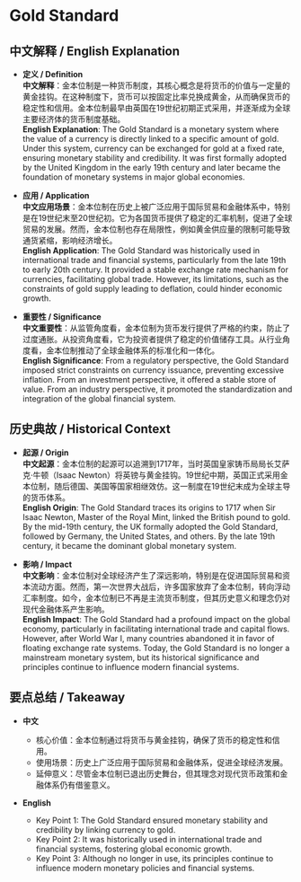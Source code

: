 # Gold Standard

## 中文解释 / English Explanation

* **定义 / Definition**  
  **中文解释**：金本位制是一种货币制度，其核心概念是将货币的价值与一定量的黄金挂钩。在这种制度下，货币可以按固定比率兑换成黄金，从而确保货币的稳定性和信用。金本位制最早由英国在19世纪初期正式采用，并逐渐成为全球主要经济体的货币制度基础。  
  **English Explanation**: The Gold Standard is a monetary system where the value of a currency is directly linked to a specific amount of gold. Under this system, currency can be exchanged for gold at a fixed rate, ensuring monetary stability and credibility. It was first formally adopted by the United Kingdom in the early 19th century and later became the foundation of monetary systems in major global economies.

* **应用 / Application**  
  **中文应用场景**：金本位制在历史上被广泛应用于国际贸易和金融体系中，特别是在19世纪末至20世纪初。它为各国货币提供了稳定的汇率机制，促进了全球贸易的发展。然而，金本位制也存在局限性，例如黄金供应量的限制可能导致通货紧缩，影响经济增长。  
  **English Application**: The Gold Standard was historically used in international trade and financial systems, particularly from the late 19th to early 20th century. It provided a stable exchange rate mechanism for currencies, facilitating global trade. However, its limitations, such as the constraints of gold supply leading to deflation, could hinder economic growth.

* **重要性 / Significance**  
  **中文重要性**：从监管角度看，金本位制为货币发行提供了严格的约束，防止了过度通胀。从投资角度看，它为投资者提供了稳定的价值储存工具。从行业角度看，金本位制推动了全球金融体系的标准化和一体化。  
  **English Significance**: From a regulatory perspective, the Gold Standard imposed strict constraints on currency issuance, preventing excessive inflation. From an investment perspective, it offered a stable store of value. From an industry perspective, it promoted the standardization and integration of the global financial system.

## 历史典故 / Historical Context

* **起源 / Origin**  
  **中文起源**：金本位制的起源可以追溯到1717年，当时英国皇家铸币局局长艾萨克·牛顿（Isaac Newton）将英镑与黄金挂钩。19世纪中期，英国正式采用金本位制，随后德国、美国等国家相继效仿。这一制度在19世纪末成为全球主导的货币体系。  
  **English Origin**: The Gold Standard traces its origins to 1717 when Sir Isaac Newton, Master of the Royal Mint, linked the British pound to gold. By the mid-19th century, the UK formally adopted the Gold Standard, followed by Germany, the United States, and others. By the late 19th century, it became the dominant global monetary system.

* **影响 / Impact**  
  **中文影响**：金本位制对全球经济产生了深远影响，特别是在促进国际贸易和资本流动方面。然而，第一次世界大战后，许多国家放弃了金本位制，转向浮动汇率制度。如今，金本位制已不再是主流货币制度，但其历史意义和理念仍对现代金融体系产生影响。  
  **English Impact**: The Gold Standard had a profound impact on the global economy, particularly in facilitating international trade and capital flows. However, after World War I, many countries abandoned it in favor of floating exchange rate systems. Today, the Gold Standard is no longer a mainstream monetary system, but its historical significance and principles continue to influence modern financial systems.

## 要点总结 / Takeaway

* **中文**  
  - 核心价值：金本位制通过将货币与黄金挂钩，确保了货币的稳定性和信用。  
  - 使用场景：历史上广泛应用于国际贸易和金融体系，促进全球经济发展。  
  - 延伸意义：尽管金本位制已退出历史舞台，但其理念对现代货币政策和金融体系仍有借鉴意义。

* **English**  
  - Key Point 1: The Gold Standard ensured monetary stability and credibility by linking currency to gold.  
  - Key Point 2: It was historically used in international trade and financial systems, fostering global economic growth.  
  - Key Point 3: Although no longer in use, its principles continue to influence modern monetary policies and financial systems.
